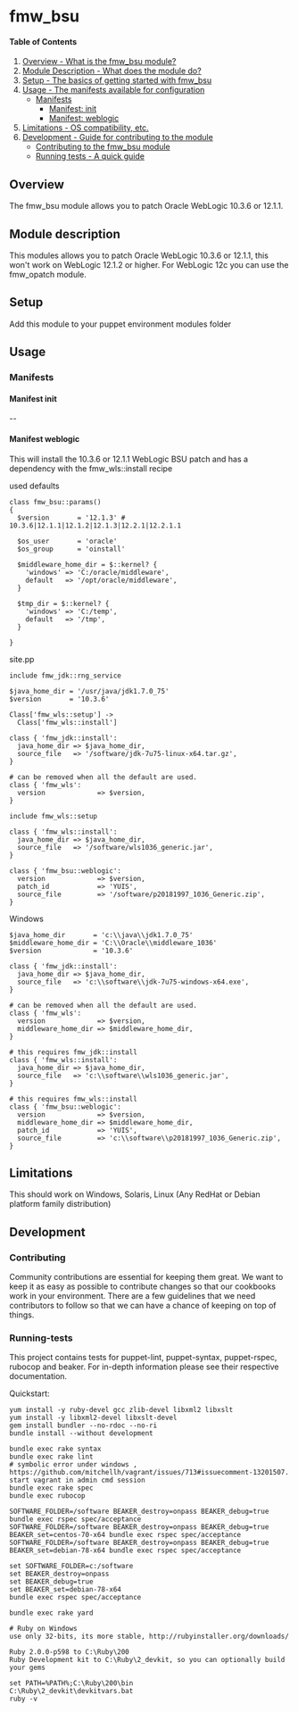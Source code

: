 # fmw_bsu

#### Table of Contents

1. [Overview - What is the fmw_bsu module?](#overview)
2. [Module Description - What does the module do?](#module-description)
3. [Setup - The basics of getting started with fmw_bsu](#setup)
4. [Usage - The manifests available for configuration](#usage)
    * [Manifests](#manifests)
        * [Manifest: init](#manifest-init)
        * [Manifest: weblogic](#manifest-weblogic)
5. [Limitations - OS compatibility, etc.](#limitations)
6. [Development - Guide for contributing to the module](#development)
    * [Contributing to the fmw_bsu module](#contributing)
    * [Running tests - A quick guide](#running-tests)

## Overview

The fmw_bsu module allows you to patch Oracle WebLogic 10.3.6 or 12.1.1.

## Module description

This modules allows you to patch Oracle WebLogic 10.3.6 or 12.1.1, this won't work on WebLogic 12.1.2  or higher. For WebLogic 12c you can use the fmw_opatch module.

## Setup

Add this module to your puppet environment modules folder

## Usage

### Manifests

#### Manifest init

--

#### Manifest weblogic

This will install the 10.3.6 or 12.1.1 WebLogic BSU patch and has a dependency with the fmw_wls::install recipe

used defaults

    class fmw_bsu::params()
    {
      $version       = '12.1.3' # 10.3.6|12.1.1|12.1.2|12.1.3|12.2.1|12.2.1.1

      $os_user       = 'oracle'
      $os_group      = 'oinstall'

      $middleware_home_dir = $::kernel? {
        'windows' => 'C:/oracle/middleware',
        default   => '/opt/oracle/middleware',
      }

      $tmp_dir = $::kernel? {
        'windows' => 'C:/temp',
        default   => '/tmp',
      }

    }

site.pp

    include fmw_jdk::rng_service

    $java_home_dir = '/usr/java/jdk1.7.0_75'
    $version       = '10.3.6'

    Class['fmw_wls::setup'] ->
      Class['fmw_wls::install']

    class { 'fmw_jdk::install':
      java_home_dir => $java_home_dir,
      source_file   => '/software/jdk-7u75-linux-x64.tar.gz',
    }

    # can be removed when all the default are used.
    class { 'fmw_wls':
      version             => $version,
    }

    include fmw_wls::setup

    class { 'fmw_wls::install':
      java_home_dir => $java_home_dir,
      source_file   => '/software/wls1036_generic.jar',
    }

    class { 'fmw_bsu::weblogic':
      version             => $version,
      patch_id            => 'YUIS',
      source_file         => '/software/p20181997_1036_Generic.zip',
    }


Windows

    $java_home_dir       = 'c:\\java\\jdk1.7.0_75'
    $middleware_home_dir = 'C:\\Oracle\\middleware_1036'
    $version             = '10.3.6'

    class { 'fmw_jdk::install':
      java_home_dir => $java_home_dir,
      source_file   => 'c:\\software\\jdk-7u75-windows-x64.exe',
    }

    # can be removed when all the default are used.
    class { 'fmw_wls':
      version             => $version,
      middleware_home_dir => $middleware_home_dir,
    }

    # this requires fmw_jdk::install
    class { 'fmw_wls::install':
      java_home_dir => $java_home_dir,
      source_file   => 'c:\\software\\wls1036_generic.jar',
    }

    # this requires fmw_wls::install
    class { 'fmw_bsu::weblogic':
      version             => $version,
      middleware_home_dir => $middleware_home_dir,
      patch_id            => 'YUIS',
      source_file         => 'c:\\software\\p20181997_1036_Generic.zip',
    }


## Limitations

This should work on Windows, Solaris, Linux (Any RedHat or Debian platform family distribution)

## Development

### Contributing

Community contributions are essential for keeping them great. We want to keep it as easy as possible to contribute changes so that our cookbooks work in your environment. There are a few guidelines that we need contributors to follow so that we can have a chance of keeping on top of things.

### Running-tests

This project contains tests for puppet-lint, puppet-syntax, puppet-rspec, rubocop and beaker. For in-depth information please see their respective documentation.

Quickstart:

    yum install -y ruby-devel gcc zlib-devel libxml2 libxslt
    yum install -y libxml2-devel libxslt-devel
    gem install bundler --no-rdoc --no-ri
    bundle install --without development

    bundle exec rake syntax
    bundle exec rake lint
    # symbolic error under windows , https://github.com/mitchellh/vagrant/issues/713#issuecomment-13201507. start vagrant in admin cmd session
    bundle exec rake spec
    bundle exec rubocop

    SOFTWARE_FOLDER=/software BEAKER_destroy=onpass BEAKER_debug=true bundle exec rspec spec/acceptance
    SOFTWARE_FOLDER=/software BEAKER_destroy=onpass BEAKER_debug=true BEAKER_set=centos-70-x64 bundle exec rspec spec/acceptance
    SOFTWARE_FOLDER=/software BEAKER_destroy=onpass BEAKER_debug=true BEAKER_set=debian-78-x64 bundle exec rspec spec/acceptance

    set SOFTWARE_FOLDER=c:/software
    set BEAKER_destroy=onpass
    set BEAKER_debug=true
    set BEAKER_set=debian-78-x64
    bundle exec rspec spec/acceptance

    bundle exec rake yard

    # Ruby on Windows
    use only 32-bits, its more stable, http://rubyinstaller.org/downloads/

    Ruby 2.0.0-p598 to C:\Ruby\200
    Ruby Development kit to C:\Ruby\2_devkit, so you can optionally build your gems

    set PATH=%PATH%;C:\Ruby\200\bin
    C:\Ruby\2_devkit\devkitvars.bat
    ruby -v